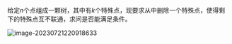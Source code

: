 给定$n$个点组成一颗树，其中有$k$个特殊点，现要求从中删除一个特殊点，使得剩下的特殊点互不联通，求问是否能满足条件。

![image-20230721220918633](https://cartoonwqy.oss-cn-nanjing.aliyuncs.com/2023/07/12a50553219ab49fa0ff218447b9ab71.png)